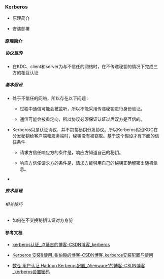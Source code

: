 ### Kerberos

- 原理简介

- 安装部署

#### 原理简介

##### 协议目的

- 在KDC、client和server为与不信任的网络时，在不传递秘钥的情况下完成三方的相互认证

##### 基本假设

- 处于不信任的网络，所以存在以下问题：
  
  - 过程中通信可能会被监听，所以不能采用传递秘钥进行身份验证。
  
  - 通信可能会被重定向，所以协议必须保证认证过后双方是互信的。

- Kerberos只是认证协议，并不包含秘钥分发协议。所以Kerberos假设KDC在分发秘钥给客户端和服务端时，秘钥没有被窃取。基于这个假设才有下面的信任条件
  
  - 请求方信任响应方的条件是，响应方知道自己的秘钥。
  
  - 响应方信任请求方的条件是，请求方能够用自己的秘钥正确解密出随机信息。

- 

##### 技术原理

###### 相关技巧

- 如何在不交换秘钥认证对方身份





#### 参考文档

- [kerberos认证_卢延吉的博客-CSDN博客_kerberos](https://blog.csdn.net/weixin_38233104/article/details/122963237)

- [Kerberos 安装&amp;使用_张伯毅的博客-CSDN博客_kerberos安装配置与使用](https://blog.csdn.net/zhanglong_4444/article/details/115246149)

- [数仓 用户认证 Hadoop Kerberos配置_Alienware^的博客-CSDN博客_kerberos设置密码](https://blog.csdn.net/weixin_45417821/article/details/122759955)
